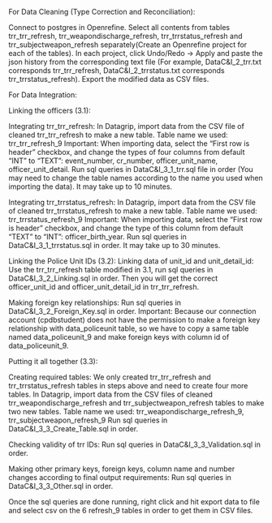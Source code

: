 For Data Cleaning (Type Correction and Reconciliation):

Connect to postgres in Openrefine.
Select all contents from tables trr_trr_refresh, trr_weapondischarge_refresh, trr_trrstatus_refresh and trr_subjectweapon_refresh separately(Create an Openrefine project for each of the tables).
In each project, click Undo/Redo -> Apply and paste the json history from the corresponding text file (For example, DataC&I_2_trr.txt corresponds trr_trr_refresh, DataC&I_2_trrstatus.txt corresponds trr_trrstatus_refresh).
Export the modified data as CSV files.


For Data Integration:

Linking the officers (3.1):

Integrating trr_trr_refresh:
In Datagrip, import data from the CSV file of cleaned trr_trr_refresh to make a new table.
Table name we used: trr_trr_refresh_9
Important: When importing data, select the “First row is header” checkbox, and change the types of four columns from default “INT” to “TEXT”: event_number, cr_number, officer_unit_name, officer_unit_detail.
Run sql queries in DataC&I_3_1_trr.sql file in order (You may need to change the table names according to the name you used when importing the data). It may take up to 10 minutes.

Integrating trr_trrstatus_refresh:
In Datagrip, import data from the CSV file of cleaned trr_trrstatus_refresh to make a new table.
Table name we used: trr_trrstatus_refresh_9
Important: When importing data, select the “First row is header” checkbox, and change the type of this column from default “TEXT” to “INT”: officer_birth_year.
Run sql queries in DataC&I_3_1_trrstatus.sql in order. It may take up to 30  minutes.


Linking the Police Unit IDs (3.2): 
Linking data of unit_id and unit_detail_id:
Use the trr_trr_refresh table modified in 3.1, run sql queries in DataC&I_3_2_Linking.sql in order.
Then you will get the correct officer_unit_id and officer_unit_detail_id in trr_trr_refresh.


Making foreign key relationships:
Run sql queries in DataC&I_3_2_Foreign_Key.sql in order.
Important: Because our connection account (cpdbstudent)  does not have the permission to make a foreign key relationship with data_policeunit table, so we have to copy a same table named data_policeunit_9 and make foreign keys with column id of data_policeunit_9.


Putting it all together (3.3):

Creating required tables:
We only created trr_trr_refresh and trr_trrstatus_refresh tables in steps above and need to create four more tables.
In Datagrip, import data from the CSV files of cleaned trr_weapondischarge_refresh and trr_subjectweapon_refresh tables to make two new tables.
Table name we used: trr_weapondischarge_refresh_9, trr_subjectweapon_refresh_9
Run sql queries in DataC&I_3_3_Create_Table.sql in order.

Checking validity of trr IDs:
Run sql queries in DataC&I_3_3_Validation.sql in order.

Making other primary keys, foreign keys, column name and number changes according to final output requirements:
Run sql queries in DataC&I_3_3_Other.sql in order.

Once the sql queries are done running, right click and hit export data to file and select csv on the 6 refresh_9 tables in order to get them in CSV files.

